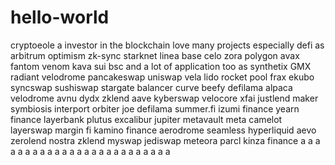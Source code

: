 # hello-world
cryptoeole
a investor in the blockchain
love many projects
especially defi
as arbitrum
optimism
zk-sync
starknet
linea
base
celo
zora
polygon
avax
fantom
venom
kava
sui
bsc
and a lot of application too
as synthetix
GMX
radiant
velodrome
pancakeswap
uniswap
vela
lido
rocket pool
frax
ekubo
syncswap
sushiswap
stargate
balancer
curve
beefy
defilama
alpaca
velodrome
avnu
dydx
zklend
aave
kyberswap
velocore
xfai
justlend
maker
symbiosis
interport
orbiter
joe
defilama
summer.fi
izumi finance
yearn finance
layerbank
plutus
excalibur
jupiter
metavault
meta
camelot
layerswap
margin fi
kamino finance
aerodrome
seamless
hyperliquid
aevo
zerolend
nostra
zklend
myswap
jediswap
meteora
parcl
kinza finance
a
a
a
a
a
a
a
a
a
a
a
a
a
a
a
a
a
a
a
a
a
a
a
a
a
